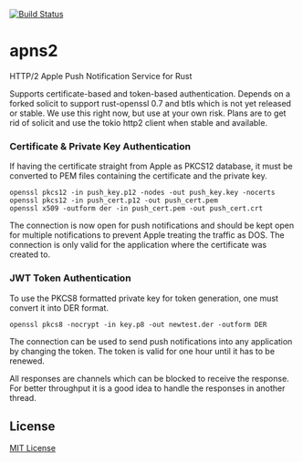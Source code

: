 [![Build Status](https://travis-ci.org/polyitan/apns2.svg?branch=master)](https://travis-ci.org/polyitan/apns2)

# apns2
HTTP/2 Apple Push Notification Service for Rust

Supports certificate-based and token-based authentication. Depends on a forked
solicit to support rust-openssl 0.7 and btls which is not yet released or
stable. We use this right now, but use at your own risk. Plans are to get rid
of solicit and use the tokio http2 client when stable and available.

### Certificate & Private Key Authentication

If having the certificate straight from Apple as PKCS12 database, it must be
converted to PEM files containing the certificate and the private key.

```shell
openssl pkcs12 -in push_key.p12 -nodes -out push_key.key -nocerts
openssl pkcs12 -in push_cert.p12 -out push_cert.pem
openssl x509 -outform der -in push_cert.pem -out push_cert.crt
```

The connection is now open for push notifications and should be kept open for
multiple notifications to prevent Apple treating the traffic as DOS. The connection
is only valid for the application where the certificate was created to.

### JWT Token Authentication

To use the PKCS8 formatted private key for token generation, one must
convert it into DER format.

```shell
openssl pkcs8 -nocrypt -in key.p8 -out newtest.der -outform DER
```

The connection can be used to send push notifications into any application
by changing the token. The token is valid for one hour until it has to be
renewed.

All responses are channels which can be blocked to receive the response. For better
throughput it is a good idea to handle the responses in another thread.

## License
[MIT License](https://github.com/tkabit/apns2/blob/master/LICENSE)
